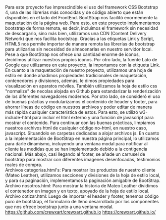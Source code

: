 Para este proyecto fue imprescindible el uso del framework CSS Bootstrap 4, una de las librerías más conocidas y de código abierto que están disponibles en el lado del FrontEnd. BootStrap nos facilitó enormemente la maquetación de la página web.
Para esto, en este proyecto implementamos bootstrap de forma remota, es decir, incluímos el framework sin necesidad de descargarlo, sino más bien, utilizamos una CDN (Content Delivery Network) que nos facilita bootstrap.
Gracias a las etiquetas Link y Script, HTML5 nos permite importar de manera remota las librerías de bootstrap para utilizarlas sin necesidad de almacenarlas en nuestro servidor local.
Pese a que BootStrap nos ofrece una cantidad enorme de íconos, decidimos utilizar nuestros propios íconos. Por otro lado, la fuente Lato de Google que utilizamos en este proyecto, la importamos con la etiqueta Link.
En cuanto a la maquetación de nuestro proyecto, utilizamos una hoja de estilo en donde añadimos propiedades tradicionales de maquetación, contenedores y divisiones, además, le dimos propiedades para visualización en aparatos móviles. También utilizamos la hoja de estilo css "normalize" de necolas alojada en Github para estandarizar la renderización de los diferentes navegadores modernos.
Por otro lado, se consideró el uso de buenas práctias y modularizamos el contenido de header y footer, para ahorrar líneas de código en nuestros archivos y poder editar de manera más rápida cualquier característica de estos. Para esto, se utilizó w3-include-html para incluir el html externo y una función de javascript para mostrar el contenido. 
Para continuar con las buenas prácticas, limpiamos nuestros archivos html de cualquier código no-html, en nuestro caso, javascript. Situandolo en carpetas dedicadas a alojar archivos js.
En cuanto a la implementación de BootStrap en nuestra página principal, lo utilizamos para darle dinamismo, incluyendo una ventana modal para notificar al cliente las medidas que se han implementado debido a la contigencia nacional.
Más abajo, casi llegando al footer, se añade un carrusel de bootstrap para mostrar con diferentes imagenes desenfocadas, testimonios reales de compra.	
Archivos categorías.html's: Para mostrar los productos de nuestro cliente (Mateo Leather), utilizamos secciones y divisiones de la hoja de estilo local, y para su paginación, implementamos la paginación amigable de BootStrap.
Archivo nosotros.html: Para mostrar la historia de Mateo Leather dividimos el contenedor en imagen y en texto, apoyado de la hoja de estilo local.
Archivo cotizar.html: Luego de importar el header y footer, tenemos código puro de bootstrap, el formulario de lleno desarrollado por los componentes que nos ofrece bootstrap junto a una ventana modal.
https://github.com/crewxart/crewxart.github.io
https://crewxart.github.io/
